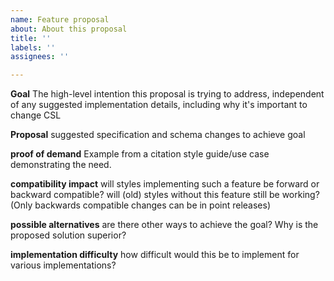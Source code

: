 ```yaml
---
name: Feature proposal
about: About this proposal
title: ''
labels: ''
assignees: ''

---
```


**Goal**
The high-level intention this proposal is trying to address, independent of any suggested implementation details, including why it's important to change CSL

**Proposal**
suggested specification and schema changes to achieve goal

**proof of demand**
Example from a citation style guide/use case demonstrating the need.

**compatibility impact**
will styles implementing such a feature be forward or backward compatible?
will (old) styles without this feature still be working? (Only backwards compatible changes can be in point releases)

**possible alternatives**
are there other ways to achieve the goal? Why is the proposed solution superior?

**implementation difficulty**
how difficult would this be to implement for various implementations?
